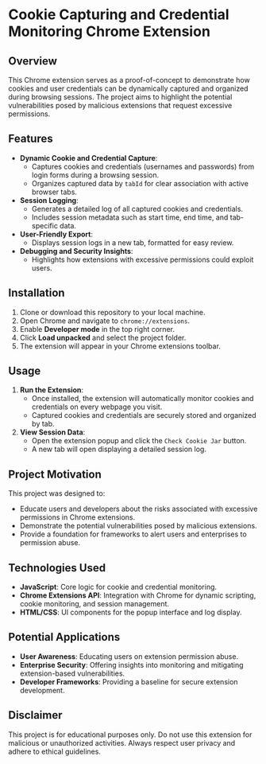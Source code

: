 # Cookie Capturing and Credential Monitoring Chrome Extension

## Overview
This Chrome extension serves as a proof-of-concept to demonstrate how cookies and user credentials can be dynamically captured and organized during browsing sessions. The project aims to highlight the potential vulnerabilities posed by malicious extensions that request excessive permissions.

## Features
- **Dynamic Cookie and Credential Capture**:
  - Captures cookies and credentials (usernames and passwords) from login forms during a browsing session.
  - Organizes captured data by `tabId` for clear association with active browser tabs.
- **Session Logging**:
  - Generates a detailed log of all captured cookies and credentials.
  - Includes session metadata such as start time, end time, and tab-specific data.
- **User-Friendly Export**:
  - Displays session logs in a new tab, formatted for easy review.
- **Debugging and Security Insights**:
  - Highlights how extensions with excessive permissions could exploit users.

## Installation
1. Clone or download this repository to your local machine.
2. Open Chrome and navigate to `chrome://extensions`.
3. Enable **Developer mode** in the top right corner.
4. Click **Load unpacked** and select the project folder.
5. The extension will appear in your Chrome extensions toolbar.

## Usage
1. **Run the Extension**:
   - Once installed, the extension will automatically monitor cookies and credentials on every webpage you visit.
   - Captured cookies and credentials are securely stored and organized by tab.
2. **View Session Data**:
   - Open the extension popup and click the `Check Cookie Jar` button.
   - A new tab will open displaying a detailed session log.

## Project Motivation
This project was designed to:
- Educate users and developers about the risks associated with excessive permissions in Chrome extensions.
- Demonstrate the potential vulnerabilities posed by malicious extensions.
- Provide a foundation for frameworks to alert users and enterprises to permission abuse.

## Technologies Used
- **JavaScript**: Core logic for cookie and credential monitoring.
- **Chrome Extensions API**: Integration with Chrome for dynamic scripting, cookie monitoring, and session management.
- **HTML/CSS**: UI components for the popup interface and log display.

## Potential Applications
- **User Awareness**: Educating users on extension permission abuse.
- **Enterprise Security**: Offering insights into monitoring and mitigating extension-based vulnerabilities.
- **Developer Frameworks**: Providing a baseline for secure extension development.

## Disclaimer
This project is for educational purposes only. Do not use this extension for malicious or unauthorized activities. Always respect user privacy and adhere to ethical guidelines.
